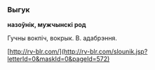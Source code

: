 ### Выгук
**назоўнік, мужчынскі род**

Гучны вокпіч, вокрык. В. адабрэння.

<a rel="author">[http://rv-blr.com/](http://rv-blr.com/slounik.jsp?letterId=0&maskId=0&pageId=572)</a>
